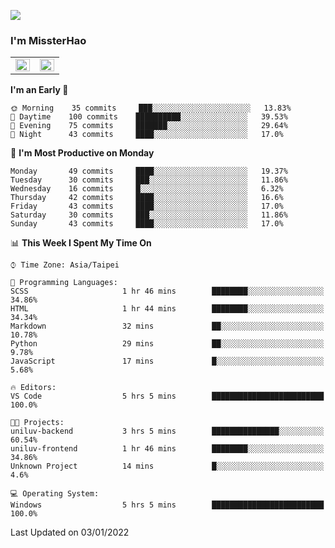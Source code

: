 ![](https://komarev.com/ghpvc/?username=MissterHao&color=ff69b4)

### I'm MissterHao


<!-- Readme stats -->
<!-- https://github.com/anuraghazra/github-readme-stats -->
<table>
<tr>
    <td valign="top" width="50%">
    <img src="https://github-readme-stats.vercel.app/api?username=MissterHao&hide_border=true&show_icons=true&locale=en" align="left" style="width: 100%" />
    </td>
    <td valign="top" width="50%">
    <img src="https://github-readme-stats.vercel.app/api/top-langs?username=MissterHao&hide_border=true&show_icons=true&locale=en&layout=compact" align="left" style="width: 100%" />
    </td>
</tr>
</table>  


<!--START_SECTION:waka-->
**I'm an Early 🐤** 

```text
🌞 Morning    35 commits     ███░░░░░░░░░░░░░░░░░░░░░░   13.83% 
🌆 Daytime    100 commits    ██████████░░░░░░░░░░░░░░░   39.53% 
🌃 Evening    75 commits     ███████░░░░░░░░░░░░░░░░░░   29.64% 
🌙 Night      43 commits     ████░░░░░░░░░░░░░░░░░░░░░   17.0%

```
📅 **I'm Most Productive on Monday** 

```text
Monday       49 commits     ████░░░░░░░░░░░░░░░░░░░░░   19.37% 
Tuesday      30 commits     ███░░░░░░░░░░░░░░░░░░░░░░   11.86% 
Wednesday    16 commits     █░░░░░░░░░░░░░░░░░░░░░░░░   6.32% 
Thursday     42 commits     ████░░░░░░░░░░░░░░░░░░░░░   16.6% 
Friday       43 commits     ████░░░░░░░░░░░░░░░░░░░░░   17.0% 
Saturday     30 commits     ███░░░░░░░░░░░░░░░░░░░░░░   11.86% 
Sunday       43 commits     ████░░░░░░░░░░░░░░░░░░░░░   17.0%

```


📊 **This Week I Spent My Time On** 

```text
⌚︎ Time Zone: Asia/Taipei

💬 Programming Languages: 
SCSS                     1 hr 46 mins        ████████░░░░░░░░░░░░░░░░░   34.86% 
HTML                     1 hr 44 mins        ████████░░░░░░░░░░░░░░░░░   34.34% 
Markdown                 32 mins             ██░░░░░░░░░░░░░░░░░░░░░░░   10.78% 
Python                   29 mins             ██░░░░░░░░░░░░░░░░░░░░░░░   9.78% 
JavaScript               17 mins             █░░░░░░░░░░░░░░░░░░░░░░░░   5.68%

🔥 Editors: 
VS Code                  5 hrs 5 mins        █████████████████████████   100.0%

🐱‍💻 Projects: 
uniluv-backend           3 hrs 5 mins        ███████████████░░░░░░░░░░   60.54% 
uniluv-frontend          1 hr 46 mins        ████████░░░░░░░░░░░░░░░░░   34.86% 
Unknown Project          14 mins             █░░░░░░░░░░░░░░░░░░░░░░░░   4.6%

💻 Operating System: 
Windows                  5 hrs 5 mins        █████████████████████████   100.0%

```


 Last Updated on 03/01/2022
<!--END_SECTION:waka-->

<!--
**MissterHao/MissterHao** is a ✨ _special_ ✨ repository because its `README.md` (this file) appears on your GitHub profile.

Here are some ideas to get you started:

- 🔭 I’m currently working on ...
- 🌱 I’m currently learning ...
- 👯 I’m looking to collaborate on ...
- 🤔 I’m looking for help with ...
- 💬 Ask me about ...
- 📫 How to reach me: ...
- 😄 Pronouns: ...
- ⚡ Fun fact: ...
-->
